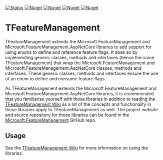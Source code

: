 [![Status](https://github.com/TFeatureManagement/TFeatureManagement/actions/workflows/dotnet.yml/badge.svg?branch=main)](https://github.com/TFeatureManagement/TFeatureManagement/actions/workflows/dotnet.yml?query=branch%3Amaster)
[![Nuget](https://img.shields.io/nuget/v/TFeatureManagement?label=TFeatureManagement)](https://www.nuget.org/packages/TFeatureManagement)
[![Nuget](https://img.shields.io/nuget/v/TFeatureManagement?label=TFeatureManagement.Abstractions)](https://www.nuget.org/packages/TFeatureManagement.Abstractions)
[![Nuget](https://img.shields.io/nuget/v/TFeatureManagement.AspNetCore?label=TFeatureManagement.AspNetCore)](https://www.nuget.org/packages/TFeatureManagement.AspNetCore)
[![Nuget](https://img.shields.io/nuget/v/TFeatureManagement.AspNetCore?label=TFeatureManagement.AspNetCore.Abstractions)](https://www.nuget.org/packages/TFeatureManagement.AspNetCore.Abstractions)

# TFeatureManagement

TFeatureManagement extends the Microsoft.FeatureManagement and Microsoft.FeatureManagement.AspNetCore libraries to add support for using enums to define and reference feature flags. It does so by implementing generic classes, methods and interfaces (hence the name TFeatureManagement) that wrap the Microsoft.FeatureManagement and Microsoft.FeatureManagement.AspNetCore classes, methods and interfaces. These generic classes, methods and interfaces ensure the use of an enum to define and consume feature flags.

As TFeatureManagement extends the Microsoft.FeatureManagement and Microsoft.FeatureManagement.AspNetCore libraries, it is recommended that you familiarise yourself with those libraries in addition to reading the [TFeatureManagement Wiki](https://github.com/TFeatureManagement/TFeatureManagement/wiki) as a lot of the concepts and functionality in those libraries apply to TFeatureManagement as well. The project website and source repository for those libraries can be found in the [Microsoft.FeatureManagement](https://github.com/microsoft/FeatureManagement-Dotnet) GitHub repo.

## Usage

See the [TFeatureManagement Wiki](https://github.com/TFeatureManagement/TFeatureManagement/wiki) for more information on using the libraries.
